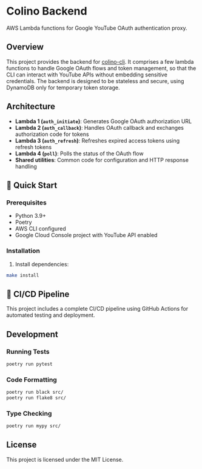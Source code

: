 # Colino Backend

AWS Lambda functions for Google YouTube OAuth authentication proxy.

## Overview

This project provides the backend for [colino-cli](https://github.com/dovidio/colino).
It comprises a few lambda functions to handle Google OAuth flows and token management, so that the CLI can interact with YouTube APIs without embedding sensitive credentials.
The backend is designed to be stateless and secure, using DynamoDB only for temporary token storage.

## Architecture

- **Lambda 1 (`auth_initiate`)**: Generates Google OAuth authorization URL
- **Lambda 2 (`auth_callback`)**: Handles OAuth callback and exchanges authorization code for tokens
- **Lambda 3 (`auth_refresh`)**: Refreshes expired access tokens using refresh tokens
- **Lambda 4 (`poll`)**: Polls the status of the OAuth flow
- **Shared utilities**: Common code for configuration and HTTP response handling

## 🚀 Quick Start

### Prerequisites

- Python 3.9+
- Poetry
- AWS CLI configured
- Google Cloud Console project with YouTube API enabled

### Installation

1. Install dependencies:
```bash
make install
```

## 🔄 CI/CD Pipeline

This project includes a complete CI/CD pipeline using GitHub Actions for automated testing and deployment.

## Development

### Running Tests

```bash
poetry run pytest
```

### Code Formatting

```bash
poetry run black src/
poetry run flake8 src/
```

### Type Checking

```bash
poetry run mypy src/
```

## License

This project is licensed under the MIT License.